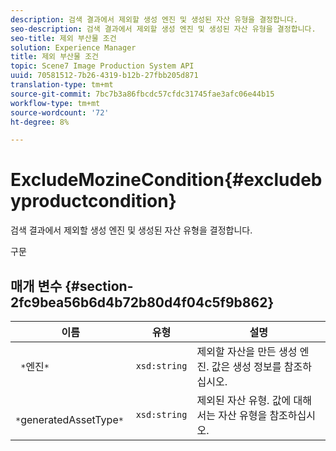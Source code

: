 ```yaml
---
description: 검색 결과에서 제외할 생성 엔진 및 생성된 자산 유형을 결정합니다.
seo-description: 검색 결과에서 제외할 생성 엔진 및 생성된 자산 유형을 결정합니다.
seo-title: 제외 부산물 조건
solution: Experience Manager
title: 제외 부산물 조건
topic: Scene7 Image Production System API
uuid: 70581512-7b26-4319-b12b-27fbb205d871
translation-type: tm+mt
source-git-commit: 7bc7b3a86fbcdc57cfdc31745fae3afc06e44b15
workflow-type: tm+mt
source-wordcount: '72'
ht-degree: 8%

---
```



# ExcludeMozineCondition{#excludebyproductcondition}

검색 결과에서 제외할 생성 엔진 및 생성된 자산 유형을 결정합니다.

구문

## 매개 변수 {#section-2fc9bea56b6d4b72b80d4f04c5f9b862}

| 이름 | 유형 | 설명 |
|---|---|---|
| ` *`엔진`*` | `xsd:string` | 제외할 자산을 만든 생성 엔진. 값은 생성 정보를 참조하십시오. |
| ` *`generatedAssetType`*` | `xsd:string` | 제외된 자산 유형. 값에 대해서는 자산 유형을 참조하십시오. |

